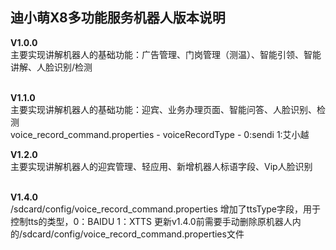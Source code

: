 ## 迪小萌X8多功能服务机器人版本说明<br/>

**V1.0.0**<br/>
主要实现讲解机器人的基础功能：广告管理、门岗管理（测温）、智能引领、智能讲解、人脸识别/检测<br/>
<br/>

**V1.1.0**<br/>
主要实现讲解机器人的基础功能：迎宾、业务办理页面、智能问答、人脸识别、检测<br/>
voice_record_command.properties  - voiceRecordType - 0:sendi 1:艾小越<br/>

**V1.2.0**<br/>
主要实现讲解机器人的迎宾管理、轻应用、新增机器人标语字段、Vip人脸识别<br/>
<br/>

**V1.4.0**<br/>
/sdcard/config/voice_record_command.properties 增加了ttsType字段，用于控制tts的类型，0：BAIDU 1：XTTS
更新v1.4.0前需要手动删除原机器人内的/sdcard/config/voice_record_command.properties文件
<br/>
